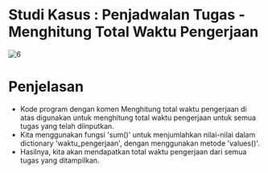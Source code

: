 # Studi Kasus : Penjadwalan Tugas - Menghitung Total Waktu Pengerjaan

![6](https://github.com/kerjabhakti/SisterAryo/assets/56922640/26f1a8bc-d319-4e21-ab71-d5071e7e6348)

# Penjelasan
* Kode program dengan komen Menghitung total waktu pengerjaan di atas digunakan untuk menghitung total waktu pengerjaan untuk semua tugas yang telah diinputkan.
* Kita menggunakan fungsi 'sum()' untuk menjumlahkan nilai-nilai dalam dictionary 'waktu_pengerjaan', dengan menggunakan metode 'values()'.
* Hasilnya, kita akan mendapatkan total waktu pengerjaan dari semua tugas yang ditampilkan.


